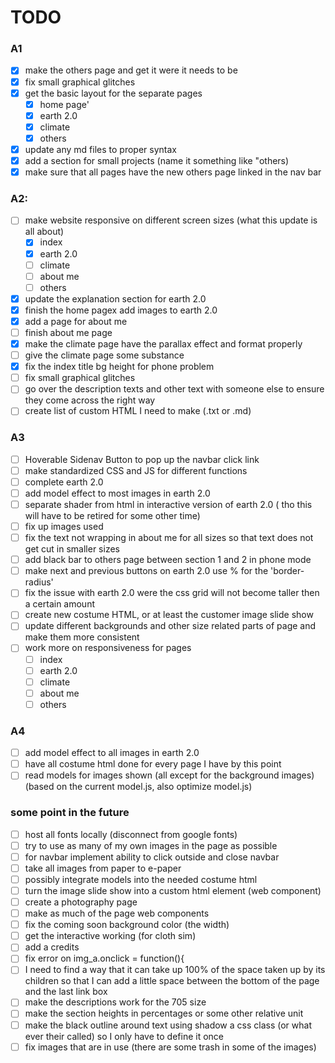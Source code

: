 # TODO

### A1

- [x] make the others page and get it were it needs to be
- [x] fix small graphical glitches
- [x] get the basic layout for the separate pages
  - [x] home page'
  - [x] earth 2.0
  - [x] climate
  - [x] others
- [x] update any md files to proper syntax
- [x] add a section for small projects (name it something like "others)
- [x] make sure that all pages have the new others page linked in the nav bar

### A2:

- [ ] make website responsive on different screen sizes (what this update is all about) 
  - [x]  index
  - [x] earth 2.0
  - [ ] climate
  - [ ] about me
  - [ ] others
- [x] update the explanation section for earth 2.0
- [x] finish the home pagex add images to earth 2.0
- [x] add a page for about me
- [ ] finish about me page
- [x] make the climate page have the parallax effect and format properly
- [ ] give the climate page some substance  
- [x] fix the index title bg height for phone problem
- [ ] fix small graphical glitches
- [ ] go over the description texts and other text with someone else to ensure they come across the right way
- [ ] create list of custom HTML I need to make (.txt or .md)

### A3

- [ ] Hoverable Sidenav Button to pop up the navbar click link
- [ ] make standardized CSS and JS for different functions
- [ ] complete earth 2.0
- [ ] add model effect to most images in earth 2.0
- [ ] separate shader from html in interactive version of earth 2.0 ( tho this will have to be retired for some other time)
- [ ] fix up images used
- [ ] fix the text not wrapping in about me for all sizes so that text does not get cut in smaller sizes
- [ ] add black bar to others page between section 1 and 2 in phone mode
- [ ] make next and previous buttons on earth 2.0 use % for the 'border-radius'
- [ ] fix the issue with earth 2.0 were the css grid will not become taller then a certain amount
- [ ] create new costume HTML, or at least the customer image slide show
- [ ] update different backgrounds and other size related parts of page and make them more consistent
- [ ] work more on responsiveness for pages
  - [ ] index
  - [ ] earth 2.0
  - [ ] climate
  - [ ] about me
  - [ ] others

### A4

- [ ] add model effect to all images in earth 2.0
- [ ] have all costume html done for every page I have by this point
- [ ] read models for images shown (all except for the background images) (based on the current model.js, also optimize model.js)

### some point in the future

- [ ] host all fonts locally (disconnect from google fonts)
- [ ] try to use as many of my own images in the page as possible
- [ ] for navbar implement ability to click outside and close navbar
- [ ] take all images from paper to e-paper
- [ ] possibly integrate models into the needed costume html 
- [ ] turn the image slide show into a custom html element (web component)
- [ ] create a photography page
- [ ] make as much of the page web components  
- [ ] fix the coming soon background color (the width)
- [ ] get the interactive working (for cloth sim)
- [ ] add a credits
- [ ] fix error on img_a.onclick = function(){
- [ ] I need to find a way that it can take up 100% of the space taken up by its children so that I can add a little space between the bottom of the page and the last link box
- [ ] make the descriptions work for the 705 size
- [ ] make the section heights in percentages or some other relative unit
- [ ] make the black outline around text using shadow a css class (or what ever their called) so I only have to define it once
- [ ] fix images that are in use (there are some trash in some of the images)
